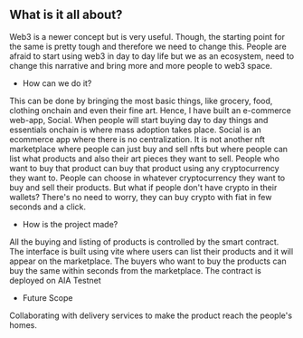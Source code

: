## What is it all about?
Web3 is a newer concept but is very useful. Though, the starting point for the same is pretty tough and therefore we need to change this. People are afraid to start using web3 in day to day life but we as an ecosystem, need to change this narrative and bring more and more people to web3 space.



- How can we do it?


This can be done by bringing the most basic things, like grocery, food, clothing onchain and even their fine art. Hence, I have built an e-commerce web-app, Social. When people will start buying day to day things and essentials onchain is where mass adoption takes place. Social is an ecommerce app where there is no centralization. It is not another nft marketplace where people can just buy and sell nfts but where people can list what products and also their art pieces they want to sell. People who want to buy that product can buy that product using any cryptocurrency they want to. People can choose in whatever cryptocurrency they want to buy and sell their products. But what if people don't have crypto in their wallets? There's no need to worry, they can buy crypto with fiat in few seconds and a click.



- How is the project made?


All the buying and listing of products is controlled by the smart contract. The interface is built using vite where users can list their products and it will appear on the marketplace. The buyers who want to buy the products can buy the same within seconds from the marketplace. The contract is deployed on AIA Testnet

- Future Scope


Collaborating with delivery services to make the product reach the people's homes.
 
 
